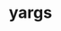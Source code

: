 ---
blog: http://yargs.js.org/blog.html
git: https://github.com/yargs/yargs
logohandle: js_yargs
sort: yargs
title: yargs
website: https://yargs.js.org/
---
